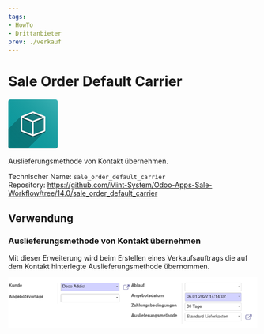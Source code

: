 ```yaml
---
tags:
- HowTo
- Drittanbieter
prev: ./verkauf
---
```

# Sale Order Default Carrier
![icon_oms_box](assets/icon_oms_box.png)

Auslieferungsmethode von Kontakt übernehmen.

Technischer Name: `sale_order_default_carrier`\
Repository: <https://github.com/Mint-System/Odoo-Apps-Sale-Workflow/tree/14.0/sale_order_default_carrier>

## Verwendung

### Auslieferungsmethode von Kontakt übernehmen

Mit dieser Erweiterung wird beim Erstellen eines Verkaufsauftrags die auf dem Kontakt hinterlegte Auslieferungsmethode übernommen.

![](assets/Sale%20Order%20Default%20Carrier.png)